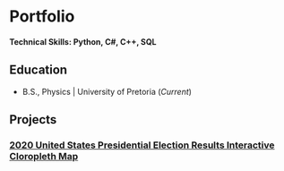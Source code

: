 # Portfolio

#### Technical Skills: Python, C#, C++, SQL

## Education
- B.S., Physics | University of Pretoria (_Current_)

## Projects
### [2020 United States Presidential Election Results Interactive Cloropleth Map](2020_usa_presidential_election_results.md)

